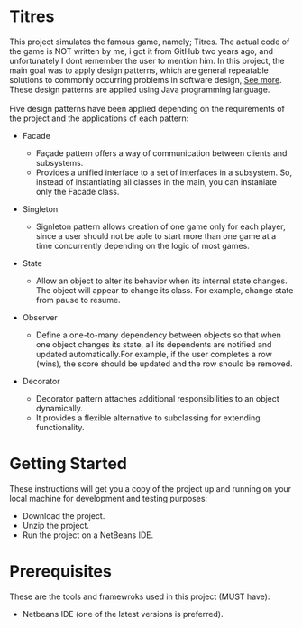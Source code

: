 # Titres

This project simulates the famous game, namely; Titres. The actual code of the game is NOT written by me, i got it from GitHub two years ago, and unfortunately I dont remember the user to mention him.
In this project, the main goal was to apply design patterns, which are  general repeatable solutions to commonly occurring problems in software design, [See more](https://sourcemaking.com/design_patterns). These design patterns are applied  using Java programming language.
<br>
<br>
Five design patterns have been applied depending on the requirements of the project and the applications of each pattern:

- Facade
  - Façade pattern offers a way of communication between clients and subsystems.
  - Provides a unified interface to a set of interfaces in a subsystem. So, instead of instantiating all classes in the main, you can instaniate only the Facade class.

- Singleton
  - Signleton pattern allows creation of one game only for each player, since a user should
    not be able to start more than one game at a time concurrently depending on the logic of most games.
  
- State
  - Allow an object to alter its behavior when its internal state changes. The object
    will appear to change its class. For example, change state from pause to  resume.

- Observer
  - Define a one-to-many dependency between objects so that when one object
    changes its state, all its dependents are notified and updated automatically.For example, if the user completes a row (wins), the score should be updated and the row should be removed. 

- Decorator
  - Decorator pattern attaches additional responsibilities to an object dynamically.
  - It provides a flexible alternative to subclassing for extending functionality.


# Getting Started

These instructions will get you a copy of the project up and running on your local machine for development and testing purposes:
- Download the project.
- Unzip the project.
- Run the project on a NetBeans IDE.

# Prerequisites

These are the tools and framewroks used in this project (MUST have):

- Netbeans IDE (one of the latest versions is preferred).



